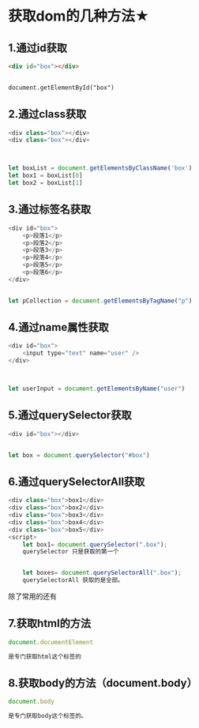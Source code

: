 # 获取dom的几种方法★


## 1.通过id获取
```html
<div id="box"></div>


document.getElementById("box")
```


## 2.通过class获取

```js
<div class="box"></div>
<div class="box"></div>



let boxList = document.getElementsByClassName('box')
let box1 = boxList[0]
let box2 = boxList[1]

```


## 3.通过标签名获取
```js
<div id="box">
    <p>段落1</p>
    <p>段落2</p>
    <p>段落3</p>
    <p>段落4</p>
    <p>段落5</p>
    <p>段落6</p>
</div>


let pCollection = document.getElementsByTagName("p")
```

## 4.通过name属性获取

```js
<div id="box">
    <input type="text" name="user" />
</div>



let userInput = document.getElementsByName("user")
```


## 5.通过querySelector获取

```js
<div id="box"></div>


let box = document.querySelector("#box")
```


## 6.通过querySelectorAll获取
```js
<div class="box">box1</div>
<div class="box">box2</div>
<div class="box">box3</div>
<div class="box">box4</div>
<div class="box">box5</div>
<script>
    let box1= document.querySelector(".box");
    querySelector 只是获取的第一个


    let boxes= document.querySelectorAll(".box");
    querySelectorAll 获取的是全部。

``` 



除了常用的还有

## 7.获取html的方法

```js
document.documentElement

是专门获取html这个标签的

```






## 8.获取body的方法（document.body）

```js
document.body

是专门获取body这个标签的。

```